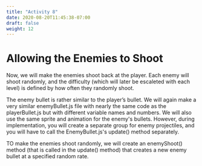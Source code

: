 ```yaml
---
title: "Activity 8"
date: 2020-08-20T11:45:38-07:00
draft: false
weight: 12
---
```


# Allowing the Enemies to Shoot

Now, we will make the enemies shoot back at the player. Each enemy will shoot randomly, and the difficulty (which will later be escaleted with each level) is defined by how often they randomly shoot.

The enemy bullet is rather similar to the player’s bullet. We will again make a very similar enemyBullet.js file with nearly the same code as the playerBullet.js but with different variable names and numbers. We will also use the same sprite and animation for the enemy's bullets. However, during implementation, you will create a separate group for enemy projectiles, and you will have to call the EnemyBullet.js's update() method separately.

TO make the enemies shoot randomly, we will create an enemyShoot() method (that is called in the update() method) that creates a new enemy bullet at a specified random rate.

